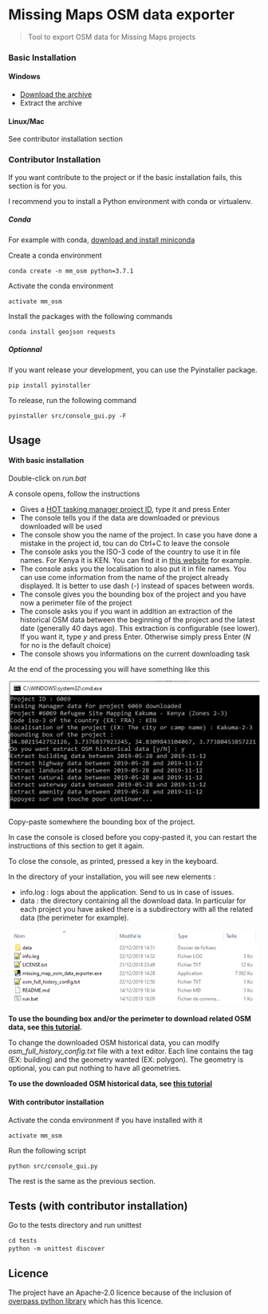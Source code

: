 # Missing Maps OSM data exporter
> Tool to export OSM data for Missing Maps projects

### Basic Installation

#### Windows

- [Download the archive](https://github.com/NicolasGrosjean/Missing_Maps_OSM_data_exporter/releases/download/v1.1.0/Missing_map_osm_data_exporter_Windows_1_1_0.zip)
- Extract the archive

#### Linux/Mac

See contributor installation section

### Contributor Installation

If you want contribute to the project or if the basic installation fails,
this section is for you.

I recommend you to install a Python environment with conda or virtualenv.

##### Conda
For example with conda, 
[download and install miniconda](https://docs.conda.io/en/latest/miniconda.html)

Create a conda environment
```
conda create -n mm_osm python=3.7.1
```

Activate the conda environment
```
activate mm_osm
```

Install the packages with the following commands
```
conda install geojson requests
```

##### Optionnal

If you want release your development, you can use the Pyinstaller package.

````
pip install pyinstaller
````

To release, run the following command
````
pyinstaller src/console_gui.py -F
````

## Usage

#### With basic installation

Double-click on *run.bat*

A console opens, follow the instructions
* Gives a [HOT tasking manager project ID](https://tasks.hotosm.org/contribute), type it and press Enter
* The console tells you if the data are downloaded or previous downloaded will be used
* The console show you the name of the project.
In case you have done a mistake in the project id, tou can do Ctrl+C to leave the console
* The console asks you the ISO-3 code of the country to use it in file names.
For Kenya it is KEN.
You can find it in [this website](https://fr.actualitix.com/blog/annexes/code-iso-2-et-iso-3-des-pays.php) for example.
* The console asks you the localisation to also put it in file names.
You can use come information from the name of the project already displayed.
It is better to use dash (-) instead of spaces between words.
* The console gives you the bounding box of the project and you have now a perimeter file of the project
* The console asks you if you want in addition an extraction of the historical OSM data between
the beginning of the project and the latest date (generally 40 days ago).
This extraction is configurable (see lower).
If you want it, type *y* and press Enter. Otherwise simply press Enter (*N* for no is the default choice)
* The console shows you informations on the current downloading task

At the end of the processing you will have something like this

![Console GUI at end](doc/console_gui.png)

Copy-paste somewhere the bounding box of the project.

In case the console is closed before you copy-pasted it,
you can restart the instructions of this section to get it again.

To close the console, as printed, pressed a key in the keyboard.

In the directory of your installation, you will see new elements :
* info.log : logs about the application. Send to us in case of issues.
* data : the directory containing all the download data.
In particular for each project you have asked there is a subdirectory with all
the related data (the perimeter for example).

![Files in the installation directory](doc/console_gui_files.png)

**To use the bounding box and/or the perimeter to download related OSM data,
see [this tutorial](https://github.com/NicolasGrosjean/Missing_Maps_OSM_data_exporter/wiki/Download-current-OSM-data-of-a-Missing-Maps-project).**

To change the downloaded OSM historical data, you can modify *osm_full_history_config.txt* file with a text editor.
Each line contains the tag (EX: building) and the geometry wanted (EX: polygon).
The geometry is optional, you can put nothing to have all geometries.

**To use the downloaded OSM historical data, see [this tutorial](https://github.com/NicolasGrosjean/Missing_Maps_OSM_data_exporter/wiki/Use-historical-OSM-data-of-a-Missing-Maps-project)**

#### With contributor installation

Activate the conda environment if you have installed with it
```
activate mm_osm
```

Run the following script
```
python src/console_gui.py
```

The rest is the same as the previous section.

## Tests (with contributor installation)

Go to the tests directory and run unittest
```
cd tests
python -m unittest discover
```

## Licence

The project have an Apache-2.0 licence because of the inclusion of
[overpass python library](https://github.com/mvexel/overpass-api-python-wrapper) which has this licence.